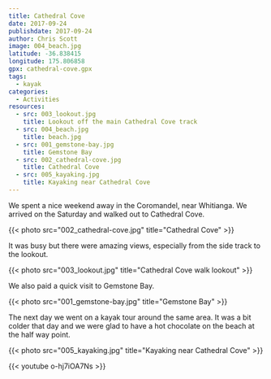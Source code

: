 ```yaml
---
title: Cathedral Cove
date: 2017-09-24
publishdate: 2017-09-24
author: Chris Scott
image: 004_beach.jpg
latitude: -36.838415
longitude: 175.806858
gpx: cathedral-cove.gpx
tags:
  - kayak
categories:
  - Activities
resources:
  - src: 003_lookout.jpg
    title: Lookout off the main Cathedral Cove track
  - src: 004_beach.jpg
    title: beach.jpg
  - src: 001_gemstone-bay.jpg
    title: Gemstone Bay
  - src: 002_cathedral-cove.jpg
    title: Cathedral Cove
  - src: 005_kayaking.jpg
    title: Kayaking near Cathedral Cove
---
```


We spent a nice weekend away in the Coromandel, near Whitianga. We arrived on the Saturday and walked out to Cathedral Cove.

{{< photo src="002_cathedral-cove.jpg" title="Cathedral Cove" >}}

It was busy but there were amazing views, especially from the side track to the lookout.

{{< photo src="003_lookout.jpg" title="Cathedral Cove walk lookout" >}}

We also paid a quick visit to Gemstone Bay.

{{< photo src="001_gemstone-bay.jpg" title="Gemstone Bay" >}}

The next day we went on a kayak tour around the same area. It was a bit colder that day and we were glad to have a hot chocolate on the beach at the half way point.

{{< photo src="005_kayaking.jpg" title="Kayaking near Cathedral Cove" >}}

{{< youtube o-hj7iOA7Ns >}}